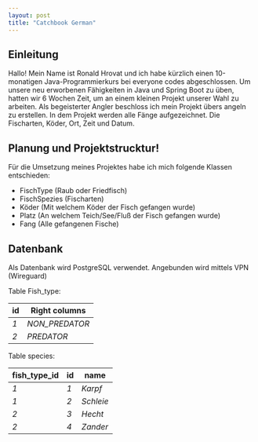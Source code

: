 ```yaml
---
layout: post
title: "Catchbook German"
---
```

## Einleitung
Hallo! Mein Name ist Ronald Hrovat und ich habe kürzlich einen 10-monatigen Java-Programmierkurs bei everyone codes abgeschlossen. Um unsere neu erworbenen Fähigkeiten in Java und Spring Boot zu üben, hatten wir 6 Wochen Zeit, um an einem kleinen Projekt unserer Wahl zu arbeiten. Als begeisterter Angler beschloss ich mein Projekt übers angeln zu erstellen. In dem Projekt werden alle Fänge aufgezeichnet. Die Fischarten, Köder, Ort, Zeit und Datum.


## Planung und Projektstrucktur!
Für die Umsetzung meines Projektes habe ich mich folgende Klassen entschieden:
 * FischType (Raub oder Friedfisch)
 * FischSpezies (Fischarten)
 * Köder (Mit welchem Köder der Fisch gefangen wurde)
 * Platz (An welchem Teich/See/Fluß der Fisch gefangen wurde)
 * Fang (Alle gefangenen Fische)


## Datenbank
Als Datenbank wird PostgreSQL verwendet.
Angebunden wird mittels VPN (Wireguard)


Table Fish_type:            

| **id** | **Right columns** |      
| --- |---------------|      
|  *1* | *NON_PREDATOR*  |      
|  *2* | *PREDATOR*      |      
                            
                            
Table species:

| **fish_type_id** | **id** | **name**    |
| ------------ | --- | ------- |
| *1*            | *1*  | *Karpf*   |
| *1*            | *2*  | *Schleie* |
| *2*            | *3*  | *Hecht*   |
| *2*            | *4*  | *Zander*  |









<!-- ![alternativtext](\pbl-blog\image\klassen.png) -->